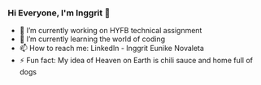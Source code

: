### Hi Everyone, I'm Inggrit 👋

- 🔭 I’m currently working on HYFB technical assignment
- 🌱 I’m currently learning the world of coding
- 📫 How to reach me: LinkedIn - Inggrit Eunike Novaleta
- ⚡ Fun fact: My idea of Heaven on Earth is chili sauce and home full of dogs

